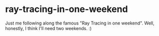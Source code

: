 # ray-tracing-in-one-weekend
Just me following along the famous "Ray Tracing in one weekend".
Well, honestly, I think I'll need two weekends. :)



